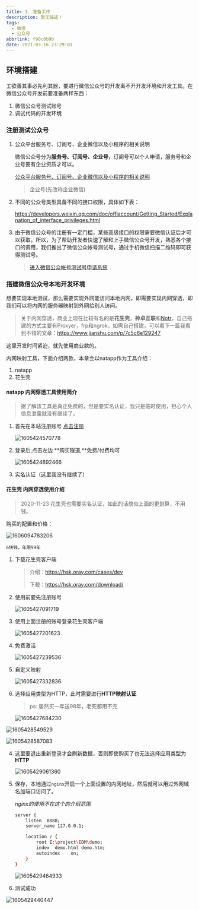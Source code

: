 ```yaml
---
title: 1. 准备工作
description: 暂无描述！
tags:
  - 微信
  - 公众号
abbrlink: f90c0b9b
date: 2021-03-16 23:29:01
---
```




## 环境搭建

工欲善其事必先利其器，要进行微信公众号的开发离不开开发环境和开发工具。在微信公众号开发前要准备两样东西：

1. 微信公众号测试账号
2. 调试代码的开发环境

### 注册测试公众号

1. 公众平台服务号、订阅号、企业微信以及小程序的相关说明

   微信公众号分为**服务号、订阅号、企业号**，订阅号可以个人申请，服务号和企业号要有企业资质才可以。

   [公众平台服务号、订阅号、企业微信以及小程序的相关说明](https://kf.qq.com/faq/120911VrYVrA130805byM32u.html)

   >  企业号(先改称企业微信)



2. 不同的公众号类型具备不同的接口权限，具体如下表： 

   https://developers.weixin.qq.com/doc/offiaccount/Getting_Started/Explanation_of_interface_privileges.html



3. 由于微信公众号的注册有一定门槛，某些高级接口的权限需要微信认证后才可以获取。所以，为了帮助开发者快速了解和上手微信公众号开发，熟悉各个接口的调用，我们推出了微信公众帐号测试号，通过手机微信扫描二维码即可获得测试号。

   > [进入微信公众帐号测试号申请系统](https://mp.weixin.qq.com/debug/cgi-bin/sandbox?t=sandbox/login)

   

### 搭建微信公众号本地开发环境

想要实现本地测试，那么需要实现外网能访问本地内网，即需要实现内网穿透，即我们可以将内网的服务器映射到外网给别人访问。

>  关于内网穿透，商业上现在比较有名的是**花生壳**，**神卓互联**和[Notr](https://link.zhihu.com/?target=https%3A//www.notr.tech/)，自己搭建的方式主要有Proxyer，frp和ngrok。如需自己搭建，可以看下一篇我看到不错的文章：https://www.jianshu.com/p/7c5c6e129247

这里开发时间紧迫，就先使用商业款的。

内网映射工具，下面介绍两款，本章会以natapp作为工具介绍：

1. natapp
2. 花生壳

#### natapp 内网穿透工具使用简介

> 据了解该工具是真正免费的，但是要实名认证，我只是临时使用，担心个人信息泄露就没有继续了。

1. 首先在本站注册账号 [点击注册](https://natapp.cn/register)

   ![1605424570778](http://blog.cdn.ionluo.cn/blog/1605424570778.png)

2. 登录后,点击左边 **购买隧道,**免费/付费均可

   ![1605424892466](http://blog.cdn.ionluo.cn/blog/1605424892466-1605424950849.png)

3. 实名认证（这里我没有继续了）





#### 花生壳 内网穿透使用介绍

> 2020-11-23 花生壳也需要实名认证，如此的话貌似上面的更划算，不用钱。



购买的配置和价格：

![1606094783206](http://blog.cdn.ionluo.cn/blog/1606094783206.png)

`6块钱，年限99年`



1. 下载花生壳客户端

   > 介绍：https://hsk.oray.com/cases/dev
   >
   > 下载：https://hsk.oray.com/download/

2. 使用前要先注册账号

   ![1605427091719](http://blog.cdn.ionluo.cn/blog/1605427091719.png)

3. 使用上面注册的账号登录花生壳客户端

   ![1605427201623](http://blog.cdn.ionluo.cn/blog/1605427201623.png)

4. 免费激活

   ![1605427239536](http://blog.cdn.ionluo.cn/blog/1605427239536.png)

5. 自定义映射

   ![1605427332836](http://blog.cdn.ionluo.cn/blog/1605427332836.png)

6. 选择应用类型为HTTP，此时需要进行**HTTP映射认证**

   > ps: 居然买一年送98年，老死都用不完

   ![1605427684230](http://blog.cdn.ionluo.cn/blog/1605427684230.png)

![1605428549529](http://blog.cdn.ionluo.cn/blog/1605428549529.png)

![1605428587083](http://blog.cdn.ionluo.cn/blog/1605428587083.png)

4. 这里要退出重新登录才会刷新数据，否则即使购买了也无法选择应用类型为 **HTTP**

   ![1605429061360](http://blog.cdn.ionluo.cn/blog/1605429061360.png)

   

5. 保存，本地通过`nginx`开启一个上面设置的内网地址，然后就可以用过外网域名加端口访问了。

   *nginx的使用不在这个的介绍范围*

   ```bash
   server {
       listen  8888;
       server_name 127.0.0.1;
   
       location / {
           root E:\project\EDM\demo;
           index  demo.html demo.htm;
           autoindex	on;
       }
   }
   ```

   ![1605429464933](http://blog.cdn.ionluo.cn/blog/1605429464933.png)

6.  测试成功

   ![1605429440447](http://blog.cdn.ionluo.cn/blog/1605429440447.png)